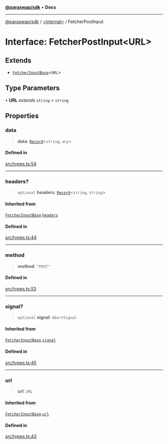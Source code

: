 [**@paraswap/sdk**](../../README.md) • **Docs**

***

[@paraswap/sdk](../../globals.md) / [\<internal\>](../README.md) / FetcherPostInput

# Interface: FetcherPostInput\<URL\>

## Extends

- [`FetcherInputBase`](FetcherInputBase.md)\<`URL`\>

## Type Parameters

• **URL** *extends* `string` = `string`

## Properties

### data

> **data**: [`Record`](../type-aliases/Record.md)\<`string`, `any`\>

#### Defined in

[src/types.ts:54](https://github.com/paraswap/paraswap-sdk/blob/master/src/types.ts#L54)

***

### headers?

> `optional` **headers**: [`Record`](../type-aliases/Record.md)\<`string`, `string`\>

#### Inherited from

[`FetcherInputBase`](FetcherInputBase.md).[`headers`](FetcherInputBase.md#headers)

#### Defined in

[src/types.ts:44](https://github.com/paraswap/paraswap-sdk/blob/master/src/types.ts#L44)

***

### method

> **method**: `"POST"`

#### Defined in

[src/types.ts:53](https://github.com/paraswap/paraswap-sdk/blob/master/src/types.ts#L53)

***

### signal?

> `optional` **signal**: `AbortSignal`

#### Inherited from

[`FetcherInputBase`](FetcherInputBase.md).[`signal`](FetcherInputBase.md#signal)

#### Defined in

[src/types.ts:45](https://github.com/paraswap/paraswap-sdk/blob/master/src/types.ts#L45)

***

### url

> **url**: `URL`

#### Inherited from

[`FetcherInputBase`](FetcherInputBase.md).[`url`](FetcherInputBase.md#url)

#### Defined in

[src/types.ts:43](https://github.com/paraswap/paraswap-sdk/blob/master/src/types.ts#L43)
